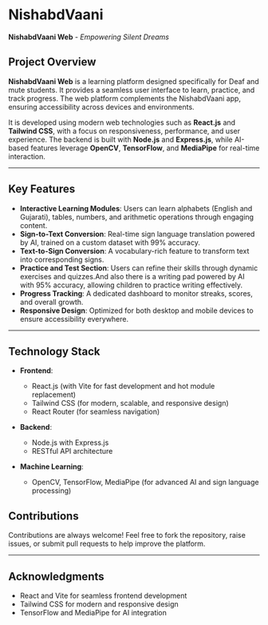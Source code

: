 # NishabdVaani 

**NishabdVaani Web** - *Empowering Silent Dreams*

## Project Overview  

**NishabdVaani Web** is a learning platform designed specifically for Deaf and mute students. It provides a seamless user interface to learn, practice, and track progress. The web platform complements the NishabdVaani app, ensuring accessibility across devices and environments.  

It is developed using modern web technologies such as **React.js** and **Tailwind CSS**, with a focus on responsiveness, performance, and user experience. The backend is built with **Node.js** and **Express.js**, while AI-based features leverage **OpenCV**, **TensorFlow**, and **MediaPipe** for real-time interaction.  

---

## Key Features  

- **Interactive Learning Modules**: Users can learn alphabets (English and Gujarati), tables, numbers, and arithmetic operations through engaging content.  
- **Sign-to-Text Conversion**: Real-time sign language translation powered by AI, trained on a custom dataset with 99% accuracy.  
- **Text-to-Sign Conversion**: A vocabulary-rich feature to transform text into corresponding signs.  
- **Practice and Test Section**: Users can refine their skills through dynamic exercises and quizzes.And also there is a writing pad powered by AI with 95% accuracy, allowing children to practice writing effectively.
- **Progress Tracking**: A dedicated dashboard to monitor streaks, scores, and overall growth.  
- **Responsive Design**: Optimized for both desktop and mobile devices to ensure accessibility everywhere.  

---

## Technology Stack  

- **Frontend**:  
  - React.js (with Vite for fast development and hot module replacement)  
  - Tailwind CSS (for modern, scalable, and responsive design)  
  - React Router (for seamless navigation)  

- **Backend**:  
  - Node.js with Express.js  
  - RESTful API architecture  

- **Machine Learning**:  
  - OpenCV, TensorFlow, MediaPipe (for advanced AI and sign language processing)  


## Contributions  

Contributions are always welcome! Feel free to fork the repository, raise issues, or submit pull requests to help improve the platform.  

---


## Acknowledgments  

- React and Vite for seamless frontend development  
- Tailwind CSS for modern and responsive design  
- TensorFlow and MediaPipe for AI integration  

